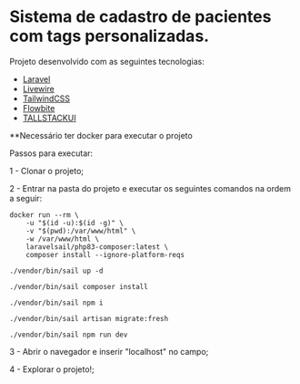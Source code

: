 # Sistema de cadastro de pacientes com tags personalizadas.

Projeto desenvolvido com as seguintes tecnologias:
- [Laravel](https://laravel.com/)
- [Livewire](https://livewire.laravel.com/)
- [TailwindCSS](https://tailwindcss.com/)
- [Flowbite](https://flowbite.com/)
- [TALLSTACKUI](https://tallstackui.com/)

**Necessário ter docker para executar o projeto

Passos para executar:

1 - Clonar o projeto;

2 - Entrar na pasta do projeto e executar os seguintes comandos na ordem a seguir:

    docker run --rm \
        -u "$(id -u):$(id -g)" \
        -v "$(pwd):/var/www/html" \
        -w /var/www/html \
        laravelsail/php83-composer:latest \
        composer install --ignore-platform-reqs

    ./vendor/bin/sail up -d

    ./vendor/bin/sail composer install

    ./vendor/bin/sail npm i

    ./vendor/bin/sail artisan migrate:fresh
        
    ./vendor/bin/sail npm run dev

3 - Abrir o navegador e inserir "localhost" no campo;

4 - Explorar o projeto!;
